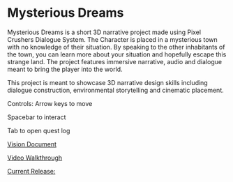 # Mysterious Dreams

Mysterious Dreams is a short 3D narrative project made using Pixel Crushers Dialogue System. The Character is placed in a mysterious town with no knowledge of their situation. By speaking to the other inhabitants of the town, you can learn more about your situation and hopefully escape this strange land. The project features immersive narrative, audio and dialogue meant to bring the player into the world.

This project is meant to showcase 3D narrative design skills including dialogue construction, environmental storytelling and cinematic placement. 

Controls:
Arrow keys to move

Spacebar to interact

Tab to open quest log

[Vision Document](https://mcdonaldduncan.github.io/3D-Narrative-Release/Fictional%20Friction.pdf)

[Video Walkthrough](https://youtu.be/hJ-Sa3QG19w)

[Current Release:](https://github.com/mcdonaldduncan/3D-Narrative-Release/releases/tag/v1.0.0)
